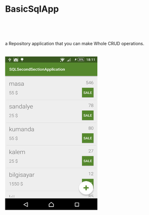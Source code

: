 # BasicSqlApp</br></br></br>
a Repository application that
you can make Whole CRUD operations.</br></br></br>
<img src="https://github.com/haliltprkk/BasicSqlApp/blob/master/images/sqlBasic.png" width="300" height="500" align="left"/>
